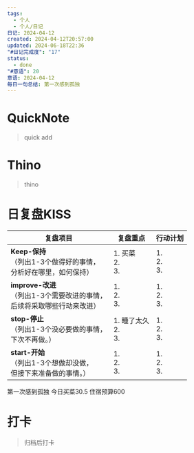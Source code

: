 ```yaml
---
tags:
  - 个人
  - 个人/日记
日记: 2024-04-12
created: 2024-04-12T20:57:00
updated: 2024-06-18T22:36
"#日记完成度": "17"
status:
  - done
"#意语": 20
意语: 2024-04-12
每日一句总结: 第一次感到孤独
---
```

# QuickNote
> quick add

# Thino
> thino

# 日复盘KISS
| **复盘项目**                                             | **复盘重点**              | **行动计划**          |
| ---------------------------------------------------- | --------------------- | ----------------- |
| **Keep-保持**<br>（列出1-3个做得好的事情，<br>   分析好在哪里，如何保持）     | 1.  买菜<br>2. <br>3.   | 1.  <br>2. <br>3. |
| **improve-改进**<br>（列出1-3个需要改进的事情，<br>  后续将采取哪些行动来改进） | 1.  <br>2. <br>3.     | 1.  <br>2. <br>3. |
| **stop-停止**<br>（列出1-3个没必要做的事情，<br>下次不再做。）            | 1.  睡了太久<br>2. <br>3. | 1.  <br>2. <br>3. |
| **start-开始**<br>（列出1-3个想做却没做，<br>但接下来准备做的事情。）        | 1.  <br>2. <br>3.     | 1.  <br>2. <br>3. |
第一次感到孤独
今日买菜30.5
住宿预算600
# 打卡
> 归档后打卡


